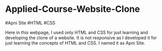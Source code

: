 # Applied-Course-Website-Clone
#Apni Site
#HTML
#CSS

Here in this webpage, I used only HTML and CSS for just learning and developing the clone of a website.
It is not responsive as I developed it for just learning the concepts of HTML and CSS.
I named it as Apni Site.

